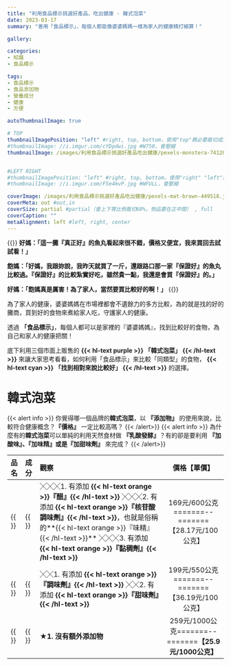 ```yaml
---
title: "利用食品標示挑選好產品，吃出健康 - 韓式泡菜"
date: 2023-03-17
summary: "善用「食品標示」，每個人都能像婆婆媽媽一樣為家人的健康精打細算！"

gallery: 

categories:
- 知識
- 食品標示

tags:
- 食品標示
- 食品添加物
- 營養成分
- 健康
- 方便

autoThumbnailImage: true

# TOP
thumbnailImagePosition: "left" #right, top, bottom，使用"top"務必要裁切成寬度750，這樣才會正確顯示，其他用原尺寸即可
#thumbnailImage: //i.imgur.com/cYDpdwi.jpg #W750，會壓縮
thumbnailImage: /images/利用食品標示挑選好產品吃出健康/pexels-monstera-7412095.jpg #W750，會壓縮


#LEFT RIGHT
#thumbnailImagePosition: "left" #right, top, bottom，使用"right" "left"務必要裁切成接近正方形，這樣才會正確顯示
#thumbnailImage: //i.imgur.com/F5e4mvP.jpg #WFULL，會壓縮

coverImage: /images/利用食品標示挑選好產品吃出健康/pexels-mat-brown-449518.jpg #上下會等比例裁切，左右不變，WFULL
coverMeta: out #out,in
coverSize: partial #partial（會上下等比例裁切60%，物品要在正中間） , full
coverCaption: ""
metaAlignment: left #left, right, center
---
```

{{<alert info>}}
**好媽：「這一攤『真正好』的魚丸看起來很不錯，價格又便宜，我來買回去試試看！」**

**飽媽：「好媽，我跟妳說，我昨天就買了一斤，還跟路口那一家『保證好』的魚丸比較過。『保證好』的比較紮實好吃，雖然貴一點，我還是會買『保證好』的。」**

**好媽：「飽媽真是厲害！為了家人，當然要買比較好的啊！」**
{{</alert>}}

為了家人的健康，婆婆媽媽在市場裡都會不遺餘力的多方比較，為的就是找的好的攤商，買到好的食物來煮給家人吃，守護家人的健康。

透過 **「食品標示」**，每個人都可以是家裡的『婆婆媽媽』，找到比較好的食物，為自己和家人的健康把關！

底下利用三個市面上販售的
**{{< hl-text purple >}}
「韓式泡菜」
{{< /hl-text >}}**
來讓大家思考看看，如何利用「食品標示」來比較「同類型」的食物，
**{{< hl-text cyan >}}
「找到相對來說比較好」
{{< /hl-text >}}**
的選擇。

# 韓式泡菜

{{< alert info >}}
你覺得哪一個品牌的**韓式泡菜**，以 **『添加物』** 的使用來說，比較符合健康概念？**『價格』** 一定比較高嗎？
{{< /alert>}}
{{< alert info >}}
為什麼有的**韓式泡菜**可以單純的利用天然食材做 **『乳酸發酵』**？有的卻是要利用 **『加酸味』、『加味精』或是『加甜味劑』** 來完成？
{{< /alert>}}


| **品名** | **成分** | **觀察** | **價格【單價】** |
|:--|:--|:--|:--:|
|{{<image classes="nocaption fancybox fig-66" thumbnail-width="70%" thumbnail-height="70%" src="/images/利用食品標示挑選好產品吃出健康/11-梨花院韓式泡菜食標.jpg" title="" >}}|{{<image classes="nocaption fancybox fig-66" thumbnail-width="85%" thumbnail-height="85%" src="/images/利用食品標示挑選好產品吃出健康/11-梨花院韓式泡菜營標.jpg" title="" >}}|╳╳╳1. 有添加 **{{< hl-text orange >}}『醋』{{< /hl-text >}}** ╳╳╳2. 有添加 **{{< hl-text orange >}}『核苷酸調味劑』{{< /hl-text >}}**，也就是俗稱的**{{< hl-text orange >}}『味精』{{< /hl-text >}}** ╳╳╳3. 有添加 **{{< hl-text orange >}}『黏稠劑』{{< /hl-text >}}** |169元/600公克=======--=======【28.17元/100公克】|
|{{<image classes="nocaption fancybox fig-66" thumbnail-width="89%" thumbnail-height="89%" src="/images/利用食品標示挑選好產品吃出健康/11-正安泡菜食標.jpg" title="" >}}|{{<image classes="nocaption fancybox fig-66" thumbnail-width="80%" thumbnail-height="80%" src="/images/利用食品標示挑選好產品吃出健康/11-正安泡菜營標.jpg" title="" >}}|╳╳1. 有添加 **{{< hl-text orange >}}『調味劑』{{< /hl-text >}}** ╳╳2. 有添加 **{{< hl-text orange >}}『甜味劑』{{< /hl-text >}}**|199元/550公克=======--=======【36.19元/100公克】|
|{{<image classes="nocaption fancybox fig-66" thumbnail-width="60%" thumbnail-height="60%" src="/images/利用食品標示挑選好產品吃出健康/11-家鄉泡菜食標.jpg" title="" >}}|{{<image classes="nocaption fancybox fig-66" thumbnail-width="100%" thumbnail-height="100%" src="/images/利用食品標示挑選好產品吃出健康/11-家鄉泡菜營標.jpg" title="" >}}|**★1. 沒有額外添加物**|259元/1000公克=======--=======**【25.9元/1000公克】**|